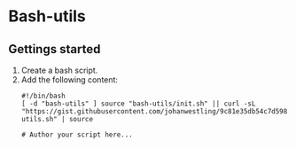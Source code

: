 # Bash-utils

## Gettings started

1. Create a bash script.
1. Add the following content:
    ```
    #!/bin/bash
    [ -d "bash-utils" ] source "bash-utils/init.sh" || curl -sL "https://gist.githubusercontent.com/johanwestling/9c81e35db54c7d59882a28f0f7ddd455/raw/5eebd24dd0929763256c455b14b2b2e9ec378431/bash-utils.sh" | source

    # Author your script here...
    ```
